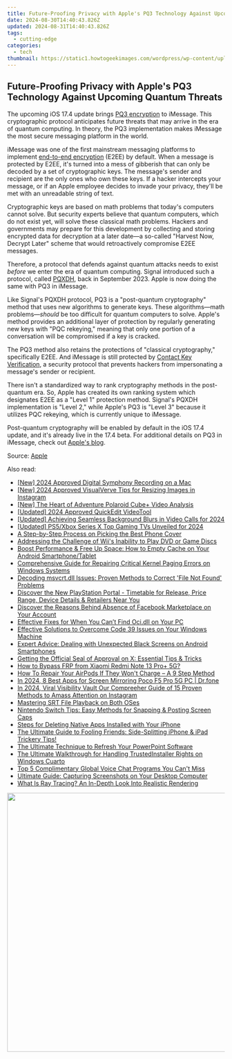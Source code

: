```yaml
---
title: Future-Proofing Privacy with Apple's PQ3 Technology Against Upcoming Quantum Threats
date: 2024-08-30T14:40:43.826Z
updated: 2024-08-31T14:40:43.826Z
tags:
  - cutting-edge
categories:
  - tech
thumbnail: https://static1.howtogeekimages.com/wordpress/wp-content/uploads/2024/02/52763018018_14074323db_o.jpg
---
```


## Future-Proofing Privacy with Apple's PQ3 Technology Against Upcoming Quantum Threats

The upcoming iOS 17.4 update brings [PQ3 encryption](https://security.apple.com/blog/imessage-pq3/) to iMessage. This cryptographic protocol anticipates future threats that may arrive in the era of quantum computing. In theory, the PQ3 implementation makes iMessage the most secure messaging platform in the world.

 iMessage was one of the first mainstream messaging platforms to implement [end-to-end encryption](https://extra-hints.techidaily.com/new-13-creative-ways-to-save-and-store-online-audio-broadcasts/) (E2EE) by default. When a message is protected by E2EE, it's turned into a mess of gibberish that can only be decoded by a set of cryptographic keys. The message's sender and recipient are the only ones who own these keys. If a hacker intercepts your message, or if an Apple employee decides to invade your privacy, they'll be met with an unreadable string of text.

 Cryptographic keys are based on math problems that today's computers cannot solve. But security experts believe that quantum computers, which do not exist yet, will solve these classical math problems. Hackers and governments may prepare for this development by collecting and storing encrypted data for decryption at a later date—a so-called "Harvest Now, Decrypt Later" scheme that would retroactively compromise E2EE messages.

 Therefore, a protocol that defends against quantum attacks needs to exist _before_ we enter the era of quantum computing. Signal introduced such a protocol, called [PQXDH](https://signal.org/blog/pqxdh/), back in September 2023\. Apple is now doing the same with PQ3 in iMessage.

 Like Signal's PQXDH protocol, PQ3 is a "post-quantum cryptography" method that uses new algorithms to generate keys. These algorithms—math problems—_should_ be too difficult for quantum computers to solve. Apple's method provides an additional layer of protection by regularly generating new keys with "PQC rekeying," meaning that only one portion of a conversation will be compromised if a key is cracked.

 The PQ3 method also retains the protections of "classical cryptography," specifically E2EE. And iMessage is still protected by [Contact Key Verification](https://support.apple.com/en-us/HT213465), a security protocol that prevents hackers from impersonating a message's sender or recipient.

 There isn't a standardized way to rank cryptography methods in the post-quantum era. So, Apple has created its own ranking system which designates E2EE as a "Level 1" protection method. Signal's PQXDH implementation is "Level 2," while Apple's PQ3 is "Level 3" because it utilizes PQC rekeying, which is currently unique to iMessage.

 Post-quantum cryptography will be enabled by default in the iOS 17.4 update, and it's already live in the 17.4 beta. For additional details on PQ3 in iMessage, check out [Apple's blog](https://security.apple.com/blog/imessage-pq3/).

 Source: [Apple](https://security.apple.com/blog/imessage-pq3/)

<ins class="adsbygoogle"
     style="display:block"
     data-ad-format="autorelaxed"
     data-ad-client="ca-pub-7571918770474297"
     data-ad-slot="1223367746"></ins>



<ins class="adsbygoogle"
     style="display:block"
     data-ad-client="ca-pub-7571918770474297"
     data-ad-slot="8358498916"
     data-ad-format="auto"
     data-full-width-responsive="true"></ins>

<span class="atpl-alsoreadstyle">Also read:</span>
<div><ul>
<li><a href="https://screen-video-capture.techidaily.com/new-2024-approved-digital-symphony-recording-on-a-mac/"><u>[New] 2024 Approved  Digital Symphony  Recording on a Mac</u></a></li>
<li><a href="https://instagram-video-files.techidaily.com/new-2024-approved-visualverve-tips-for-resizing-images-in-instagram/"><u>[New] 2024 Approved  VisualVerve  Tips for Resizing Images in Instagram</u></a></li>
<li><a href="https://vp-tips.techidaily.com/new-the-heart-of-adventure-polaroid-cubeplus-video-analysis/"><u>[New] The Heart of Adventure  Polaroid Cube+ Video Analysis</u></a></li>
<li><a href="https://youtube-blog.techidaily.com/ed-2024-approved-quickedit-videotool/"><u>[Updated] 2024 Approved  QuickEdit VideoTool</u></a></li>
<li><a href="https://video-screen-grab.techidaily.com/updated-achieving-seamless-background-blurs-in-video-calls-for-2024/"><u>[Updated] Achieving Seamless Background Blurs in Video Calls for 2024</u></a></li>
<li><a href="https://fox-links.techidaily.com/updated-ps5xbox-series-x-top-gaming-tvs-unveiled-for-2024/"><u>[Updated] PS5/Xbox Series X  Top Gaming TVs Unveiled for 2024</u></a></li>
<li><a href="https://tech-renaissance.techidaily.com/a-step-by-step-process-on-picking-the-best-phone-cover/"><u>A Step-by-Step Process on Picking the Best Phone Cover</u></a></li>
<li><a href="https://tech-renaissance.techidaily.com/addressing-the-challenge-of-wiis-inability-to-play-dvd-or-game-discs/"><u>Addressing the Challenge of Wii's Inability to Play DVD or Game Discs</u></a></li>
<li><a href="https://tech-renaissance.techidaily.com/boost-performance-and-free-up-space-how-to-empty-cache-on-your-android-smartphonetablet/"><u>Boost Performance & Free Up Space: How to Empty Cache on Your Android Smartphone/Tablet</u></a></li>
<li><a href="https://tech-renaissance.techidaily.com/comprehensive-guide-for-repairing-critical-kernel-paging-errors-on-windows-systems/"><u>Comprehensive Guide for Repairing Critical Kernel Paging Errors on Windows Systems</u></a></li>
<li><a href="https://tech-renaissance.techidaily.com/decoding-msvcrtdll-issues-proven-methods-to-correct-file-not-found-problems/"><u>Decoding msvcrt.dll Issues: Proven Methods to Correct 'File Not Found' Problems</u></a></li>
<li><a href="https://tech-renaissance.techidaily.com/discover-the-new-playstation-portal-timetable-for-release-price-range-device-details-and-retailers-near-you/"><u>Discover the New PlayStation Portal - Timetable for Release, Price Range, Device Details & Retailers Near You</u></a></li>
<li><a href="https://tech-renaissance.techidaily.com/discover-the-reasons-behind-absence-of-facebook-marketplace-on-your-account/"><u>Discover the Reasons Behind Absence of Facebook Marketplace on Your Account</u></a></li>
<li><a href="https://tech-renaissance.techidaily.com/effective-fixes-for-when-you-cant-find-ocidll-on-your-pc/"><u>Effective Fixes for When You Can’t Find Oci.dll on Your PC</u></a></li>
<li><a href="https://tech-renaissance.techidaily.com/effective-solutions-to-overcome-code-39-issues-on-your-windows-machine/"><u>Effective Solutions to Overcome Code 39 Issues on Your Windows Machine</u></a></li>
<li><a href="https://tech-renaissance.techidaily.com/expert-advice-dealing-with-unexpected-black-screens-on-android-smartphones/"><u>Expert Advice: Dealing with Unexpected Black Screens on Android Smartphones</u></a></li>
<li><a href="https://tech-renaissance.techidaily.com/getting-the-official-seal-of-approval-on-x-essential-tips-and-tricks/"><u>Getting the Official Seal of Approval on X: Essential Tips & Tricks</u></a></li>
<li><a href="https://bypass-frp.techidaily.com/how-to-bypass-frp-from-xiaomi-redmi-note-13-proplus-5g-by-drfone-android/"><u>How to Bypass FRP from Xiaomi Redmi Note 13 Pro+ 5G?</u></a></li>
<li><a href="https://tech-renaissance.techidaily.com/how-to-repair-your-airpods-if-they-wont-charge-a-9-step-method/"><u>How To Repair Your AirPods If They Won't Charge – A 9 Step Method</u></a></li>
<li><a href="https://screen-mirror.techidaily.com/in-2024-8-best-apps-for-screen-mirroring-poco-f5-pro-5g-pc-drfone-by-drfone-android/"><u>In 2024, 8 Best Apps for Screen Mirroring Poco F5 Pro 5G PC | Dr.fone</u></a></li>
<li><a href="https://instagram-videos.techidaily.com/in-2024-viral-visibility-vault-our-compreeher-guide-of-15-proven-methods-to-amass-attention-on-instagram/"><u>In 2024, Viral Visibility Vault  Our Compreeher Guide of 15 Proven Methods to Amass Attention on Instagram</u></a></li>
<li><a href="https://extra-resources.techidaily.com/mastering-srt-file-playback-on-both-oses/"><u>Mastering SRT File Playback on Both OSes</u></a></li>
<li><a href="https://tech-renaissance.techidaily.com/nintendo-switch-tips-easy-methods-for-snapping-and-posting-screen-caps/"><u>Nintendo Switch Tips: Easy Methods for Snapping & Posting Screen Caps</u></a></li>
<li><a href="https://tech-renaissance.techidaily.com/steps-for-deleting-native-apps-installed-with-your-iphone/"><u>Steps for Deleting Native Apps Installed with Your iPhone</u></a></li>
<li><a href="https://tech-renaissance.techidaily.com/the-ultimate-guide-to-fooling-friends-side-splitting-iphone-and-ipad-trickery-tips/"><u>The Ultimate Guide to Fooling Friends: Side-Splitting iPhone & iPad Trickery Tips!</u></a></li>
<li><a href="https://tech-renaissance.techidaily.com/the-ultimate-technique-to-refresh-your-powerpoint-software/"><u>The Ultimate Technique to Refresh Your PowerPoint Software</u></a></li>
<li><a href="https://tech-renaissance.techidaily.com/the-ultimate-walkthrough-for-handling-trustedinstaller-rights-on-windows-cuarto/"><u>The Ultimate Walkthrough for Handling TrustedInstaller Rights on Windows Cuarto</u></a></li>
<li><a href="https://tech-renaissance.techidaily.com/top-5-complimentary-global-voice-chat-programs-you-cant-miss/"><u>Top 5 Complimentary Global Voice Chat Programs You Can't Miss</u></a></li>
<li><a href="https://tech-renaissance.techidaily.com/ultimate-guide-capturing-screenshots-on-your-desktop-computer/"><u>Ultimate Guide: Capturing Screenshots on Your Desktop Computer</u></a></li>
<li><a href="https://tech-renaissance.techidaily.com/what-is-ray-tracing-an-in-depth-look-into-realistic-rendering/"><u>What Is Ray Tracing? An In-Depth Look Into Realistic Rendering</u></a></li>
</ul></div>

<!-- affiliate ads begin -->
<a href="https://appsumo.8odi.net/c/5597632/2075482/7443" target="_top" id="2075482"><img src="//a.impactradius-go.com/display-ad/7443-2075482" border="0" alt="" width="1200" height="600"/></a><img height="0" width="0" src="https://appsumo.8odi.net/i/5597632/2075482/7443" style="position:absolute;visibility:hidden;" border="0" />
<!-- affiliate ads end -->
